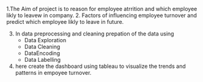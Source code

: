 1.The Aim of project is to reason for employee atrrition and which employee likly to leavew in company.
2. Factors of influencing employee turnover and predict which employee likly to leave in future.

3. In data preprocessing and cleaning prepation of the data using
    - Data Exploration
    - Data Cleaning
    - DataEncoding
    - Data Labelling
4. here create the dashboard using tableau to visualize the trends and patterns in empoyee turnover.

